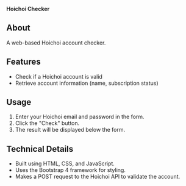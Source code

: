 **Hoichoi Checker**

**About**
--------

A web-based Hoichoi account checker.

**Features**
------------

* Check if a Hoichoi account is valid
* Retrieve account information (name, subscription status)

**Usage**
-----

1. Enter your Hoichoi email and password in the form.
2. Click the "Check" button.
3. The result will be displayed below the form.

**Technical Details**
--------------------

* Built using HTML, CSS, and JavaScript.
* Uses the Bootstrap 4 framework for styling.
* Makes a POST request to the Hoichoi API to validate the account.
